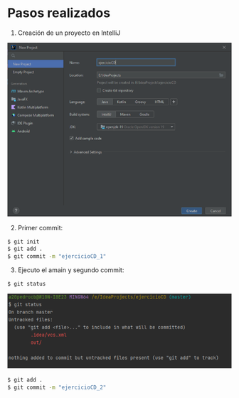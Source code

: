 # Pasos realizados

1. Creación de un proyecto en IntelliJ

![Creación de proyecto](capturas/Captura.PNG)

2. Primer commit:

```bash
$ git init
$ git add .
$ git commit -m "ejercicioCD_1"
```

3. Ejecuto el amain y segundo commit:

```bash
$ git status
```
![Creación de proyecto](capturas/Captura1.PNG)
```bash
$ git add .
$ git commit -m "ejercicioCD_2"
```
